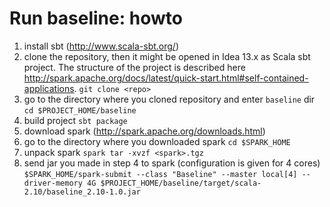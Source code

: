 Run baseline: howto
==============

1. install sbt (http://www.scala-sbt.org/)
2. clone the repository, then it might be opened in Idea 13.x as Scala sbt project.
The structure of the project is described here http://spark.apache.org/docs/latest/quick-start.html#self-contained-applications.
`git clone <repo>`
3. go to the directory where you cloned repository and enter `baseline` dir
`cd $PROJECT_HOME/baseline`
4. build project
`sbt package`
5. download spark (http://spark.apache.org/downloads.html)
6. go to the directory where you downloaded spark
`cd $SPARK_HOME`
7. unpack spark
`spark tar -xvzf <spark>.tgz`
8. send jar you made in step 4 to spark (configuration is given for 4 cores)
``$SPARK_HOME/spark-submit --class "Baseline" --master local[4] --driver-memory 4G $PROJECT_HOME/baseline/target/scala-2.10/baseline_2.10-1.0.jar``

